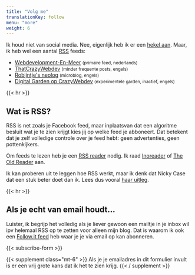 ```yaml
---
title: "Volg me"
translationKey: follow
menu: "more"
weight: 6
---
```


Ik houd niet van social media. Nee, eigenlijk heb ik er een [hekel aan](https://blog.geheimesite.nl/2021/12/social-media-wat-moeten-we-er-mee-aan.html). Maar, ik heb wel een aantal [RSS](https://en.wikipedia.org/wiki/RSS) feeds:

-   [Webdevelopment-En-Meer](https://blog.geheimesite.nl/index.xml) <small>(primaire feed, nederlands)</small>
-   [ThatCrazyWebdev](https://blog.geheimesite.nl/en/index.xml) <small>(minder frequente posts, engels)</small>
-   [Robijntje's neolog](https://micro.geheimesite.nl/feed) <small>(microblog, engels)</small>
-   [Digital Garden op CrazyWebdev](https://blog.geheimesite.nl/en/notes/index.xml) <small>(experimentele garden, inactief, engels)</small>

{{< hr >}}

## Wat is RSS?

RSS is net zoals je Facebook feed, maar inplaatsvan dat een algoritme besluit wat je te zien krijgt kies jij op welke feed je abboneert. Dat betekent dat je zelf volledige controle over je feed hebt: geen advertenties, geen pottenkijkers.

Om feeds te lezen heb je een [RSS reader](https://en.wikipedia.org/wiki/News_aggregator) nodig. Ik raad [Inoreader](https://inoreader.com) of [The Old Reader](https://theoldreader.com) aan.

Ik kan proberen uit te leggen hoe RSS werkt, maar ik denk dat Nicky Case dat een stuk beter doet dan ik. Lees dus vooral [haar uitleg](https://ncase.me/rss).

{{< hr >}}

## Als je **echt** van email houdt...

Luister, ik begrijp het volledig als je liever gewoon een mailtje in je inbox wil ipv helemaal RSS op te zetten voor alleen mijn blog. Dat is waarom ik ook een [Follow.it feed](https://follow.it/webdevelopment-en-meer) heb waar je je via email op kan abonneren.

{{< subscribe-form >}}

{{< supplement class="mt-6" >}}
Als je je emailadres in dit formulier invult is er een vrij grote kans dat ik het te zien krijg.
{{< / supplement >}}

